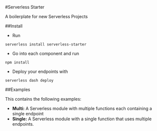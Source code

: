 #Serverless Starter

A boilerplate for new Serverless Projects

##Install

* Run
```
serverless install serverless-starter
```
* Go into each component and run
```
npm install
```
* Deploy your endpoints with
```
serverless dash deploy
```

##Examples

This contains the following examples:

* **Multi:** A Serverless module with multiple functions each containing a single endpoint
* **Single:** A Serverless module with a single function that uses multiple endpoints.